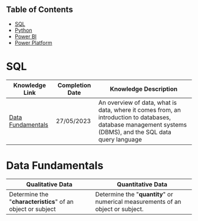 ## Table of Contents
- [SQL](#SQL)
- [Python](#Python)
- [Power BI](#Power-BI)
- [Power Platform](#Power-Platform)

# SQL
| Knowledge Link | Completion Date | Knowledge Description | 
|---|---|---|
| [Data Fundamentals](#data-fundamentals) | 27/05/2023 | An overview of data, what is data, where it comes from, an introduction to databases, database management systems (DBMS), and the SQL data query language|



# Data Fundamentals

| Qualitative Data| Quantitative Data |
|---|---|
| Determine the "**characteristics**" of an object or subject | Determine the "**quantity**" or numerical measurements of an object or subject. |


